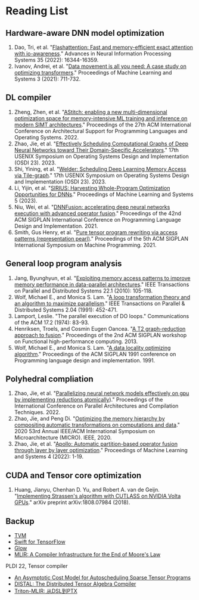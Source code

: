 # Reading List

## Hardware-aware DNN model optimization

1. Dao, Tri, et al. "[Flashattention: Fast and memory-efficient exact attention with io-awareness](https://arxiv.org/pdf/2205.14135.pdf)." Advances in Neural Information Processing Systems 35 (2022): 16344-16359.
1. Ivanov, Andrei, et al. "[Data movement is all you need: A case study on optimizing transformers](https://proceedings.mlsys.org/paper_files/paper/2021/file/bc86e95606a6392f51f95a8de106728d-Paper.pdf)." Proceedings of Machine Learning and Systems 3 (2021): 711-732.

## DL compiler

1. Zheng, Zhen, et al. "[AStitch: enabling a new multi-dimensional optimization space for memory-intensive ML training and inference on modern SIMT architectures](https://jamesthez.github.io/files/astitch-asplos22.pdf)." Proceedings of the 27th ACM International Conference on Architectural Support for Programming Languages and Operating Systems. 2022.
1. Zhao, Jie, et al. "[Effectively Scheduling Computational Graphs of Deep Neural Networks toward Their Domain-Specific Accelerators](https://www.usenix.org/system/files/osdi23-zhao.pdf)." 17th USENIX Symposium on Operating Systems Design and Implementation (OSDI 23). 2023.
1. Shi, Yining, et al. "[Welder: Scheduling Deep Learning Memory Access via Tile-graph](https://www.usenix.org/system/files/osdi23-shi.pdf)." 17th USENIX Symposium on Operating Systems Design and Implementation (OSDI 23). 2023.
1. Li, Yijin, et al. "[SIRIUS: Harvesting Whole-Program Optimization Opportunities for DNNs](https://proceedings.mlsys.org/paper_files/paper/2023/file/875578931a159790107a9184e39a67a4-Paper-mlsys2023.pdf)." Proceedings of Machine Learning and Systems 5 (2023).
1. Niu, Wei, et al. "[DNNFusion: accelerating deep neural networks execution with advanced operator fusion](https://dl.acm.org/doi/pdf/10.1145/3453483.3454083)." Proceedings of the 42nd ACM SIGPLAN International Conference on Programming Language Design and Implementation. 2021.
1. Smith, Gus Henry, et al. "[Pure tensor program rewriting via access patterns (representation pearl)](https://arxiv.org/pdf/2105.09377.pdf)." Proceedings of the 5th ACM SIGPLAN International Symposium on Machine Programming. 2021.

## General loop program analysis

1. Jang, Byunghyun, et al. "[Exploiting memory access patterns to improve memory performance in data-parallel architectures](https://www.researchgate.net/profile/David-Kaeli/publication/224141979_Exploiting_Memory_Access_Patterns_to_Improve_Memory_Performance_in_Data-Parallel_Architectures/links/0deec5226219d43067000000/Exploiting-Memory-Access-Patterns-to-Improve-Memory-Performance-in-Data-Parallel-Architectures.pdf)." IEEE Transactions on Parallel and Distributed Systems 22.1 (2010): 105-118.
1. Wolf, Michael E., and Monica S. Lam. "[A loop transformation theory and an algorithm to maximize parallelism](https://homes.luddy.indiana.edu/achauhan/Teaching/B629/2006-Fall/CourseMaterial/1991-tpds-wolf-unimodular.pdf)." IEEE Transactions on Parallel & Distributed Systems 2.04 (1991): 452-471.
1. Lamport, Leslie. "The parallel execution of DO loops." Communications of the ACM 17.2 (1974): 83-93.
1. Henriksen, Troels, and Cosmin Eugen Oancea. "[A T2 graph-reduction approach to fusion](https://citeseerx.ist.psu.edu/document?repid=rep1&type=pdf&doi=9540f4e66b50b2347d17004eb7c61e066edebf95)." Proceedings of the 2nd ACM SIGPLAN workshop on Functional high-performance computing. 2013.
1. Wolf, Michael E., and Monica S. Lam. "[A data locality optimizing algorithm](https://www.cs.cmu.edu/afs/cs/Web/People/745/lectures/wolf-lam-data-locality.pdf)." Proceedings of the ACM SIGPLAN 1991 conference on Programming language design and implementation. 1991.

## Polyhedral compliation

1. Zhao, Jie, et al. "[Parallelizing neural network models effectively on gpu by implementing reductions atomically](https://yaozhujia.github.io/assets/pdf/pact2022-paper.pdf))." Proceedings of the International Conference on Parallel Architectures and Compilation Techniques. 2022.
2. Zhao, Jie, and Peng Di. "[Optimizing the memory hierarchy by compositing automatic transformations on computations and data](https://01.me/files/AKG/akg-micro20.pdf)." 2020 53rd Annual IEEE/ACM International Symposium on Microarchitecture (MICRO). IEEE, 2020.
3. Zhao, Jie, et al. "[Apollo: Automatic partition-based operator fusion through layer by layer optimization](https://proceedings.mlsys.org/paper_files/paper/2022/file/e175e8a86d28d935be4f43719651f86d-Paper.pdf)." Proceedings of Machine Learning and Systems 4 (2022): 1-19.

## CUDA and Tensor core optimization

1. Huang, Jianyu, Chenhan D. Yu, and Robert A. van de Geijn. "[Implementing Strassen's algorithm with CUTLASS on NVIDIA Volta GPUs](https://arxiv.org/pdf/1808.07984.pdf)." arXiv preprint arXiv:1808.07984 (2018).

## Backup

- [TVM](rendered/TVM.pdf)
- [Swift for TensorFlow](rendered/swift_for_tensorflow.pdf)
- [Glow](rendered/Glow.pdf)
- [MLIR: A Compiler Infrastructure for the End of Moore's Law](https://arxiv.org/abs/2002.11054)


PLDI 22, Tensor compiler

- [An Asymptotic Cost Model for Autoscheduling Sparse Tensor Programs](https://arxiv.org/pdf/2111.14947.pdf)
- [DISTAL: The Distributed Tensor Algebra Compiler](https://arxiv.org/pdf/2203.08069.pdf)
- [Triton-MLIR: 从DSL到PTX](https://zhuanlan.zhihu.com/p/671434808)